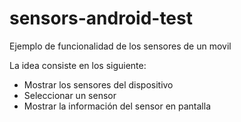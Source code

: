 # sensors-android-test
Ejemplo de funcionalidad de los sensores de un movil

La idea consiste en los siguiente:
  - Mostrar los sensores del dispositivo
  - Seleccionar un sensor
  - Mostrar la información del sensor en pantalla
